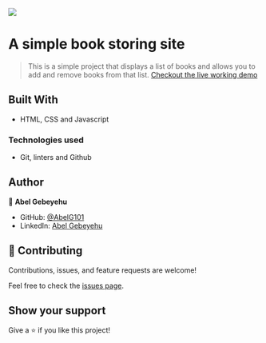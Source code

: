 
![](https://img.shields.io/badge/Microverse-blueviolet)

# A simple book storing site 

> This is a simple project that displays a list of books and allows you to add and remove books from that list.
> [Checkout the live working demo](https://abelg101.github.io/Awesome-Books/)

## Built With

- HTML, CSS and Javascript

### Technologies used 
- Git, linters and Github  

## Author

👤 **Abel Gebeyehu**

- GitHub: [@AbelG101](https://github.com/AbelG101)
- LinkedIn: [Abel Gebeyehu](https://www.linkedin.com/in/abel-gebeyehu-779743183/)


## 🤝 Contributing

Contributions, issues, and feature requests are welcome!

Feel free to check the [issues page](../../issues/).

## Show your support

Give a ⭐️ if you like this project!

